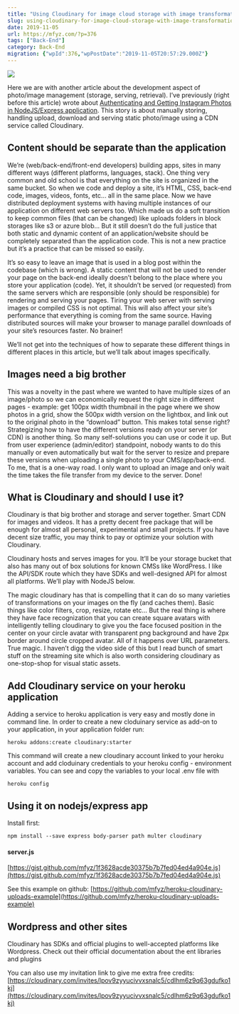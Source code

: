 ```yaml
---
title: "Using Cloudinary for image cloud storage with image transformations in your NodeJS express app in Heroku"
slug: using-cloudinary-for-image-cloud-storage-with-image-transformations-in-your-nodejs-express-app-in-heroku
date: 2019-11-05
url: https://mfyz.com/?p=376
tags: ["Back-End"]
category: Back-End
migration: {"wpId":376,"wpPostDate":"2019-11-05T20:57:29.000Z"}
---
```


![](/images/archive/en/2019/11/guillaume-bolduc-uBe2mknURG4-unsplash.jpg)

Here we are with another article about the development aspect of photo/image management (storage, serving, retrieval). I’ve previously (right before this article) wrote about [Authenticating and Getting Instagram Photos in NodeJS/Express application](https://mfyz.com/single-javascript-file-node-express-instagram-authentication-oauth-and-get-user-photos/). This story is about manually storing, handling upload, download and serving static photo/image using a CDN service called Cloudinary.  

## Content should be separate than the application

We’re (web/back-end/front-end developers) building apps, sites in many different ways (different platforms, languages, stack). One thing very common and old school is that everything on the site is organized in the same bucket. So when we code and deploy a site, it’s HTML, CSS, back-end code, images, videos, fonts, etc... all in the same place. Now we have distributed deployment systems with having multiple instances of our application on different web servers too. Which made us do a soft transition to keep common files (that can be changed) like uploads folders in block storages like s3 or azure blob... But it still doesn’t do the full justice that both static and dynamic content of an application/website should be completely separated than the application code. This is not a new practice but it’s a practice that can be missed so easily.  
  
It’s so easy to leave an image that is used in a blog post within the codebase (which is wrong). A static content that will not be used to render your page on the back-end ideally doesn’t belong to the place where you store your application (code). Yet, it shouldn’t be served (or requested) from the same servers which are responsible (only should be responsible) for rendering and serving your pages. Tiring your web server with serving images or compiled CSS is not optimal. This will also affect your site’s performance that everything is coming from the same source. Having distributed sources will make your browser to manage parallel downloads of your site’s resources faster. No brainer!  
  
We’ll not get into the techniques of how to separate these different things in different places in this article, but we’ll talk about images specifically.  
  

## Images need a big brother

This was a novelty in the past where we wanted to have multiple sizes of an image/photo so we can economically request the right size in different pages - example: get 100px width thumbnail in the page where we show photos in a grid, show the 500px width version on the lightbox, and link out to the original photo in the “download” button. This makes total sense right? Strategizing how to have the different versions ready on your server (or CDN) is another thing. So many self-solutions you can use or code it up. But from user experience (admin/editor) standpoint, nobody wants to do this manually or even automatically but wait for the server to resize and prepare these versions when uploading a single photo to your CMS/app/back-end. To me, that is a one-way road. I only want to upload an image and only wait the time takes the file transfer from my device to the server. Done!  
  

## What is Cloudinary and should I use it?

Cloudinary is that big brother and storage and server together. Smart CDN for images and videos. It has a pretty decent free package that will be enough for almost all personal, experimental and small projects. If you have decent size traffic, you may think to pay or optimize your solution with Cloudinary.  
  
Cloudinary hosts and serves images for you. It’ll be your storage bucket that also has many out of box solutions for known CMSs like WordPress. I like the API/SDK route which they have SDKs and well-designed API for almost all platforms. We’ll play with NodeJS below.  
  
The magic cloudinary has that is compelling that it can do so many varieties of transformations on your images on the fly (and caches them). Basic things like color filters, crop, resize, rotate etc... But the real thing is where they have face recognization that you can create square avatars with intelligently telling cloudinary to give you the face focused position in the center on your circle avatar with transparent png background and have 2px border around circle cropped avatar. All of it happens over URL parameters. True magic. I haven’t digg the video side of this but I read bunch of smart stuff on the streaming site which is also worth considering cloudinary as one-stop-shop for visual static assets.  
  

## Add Cloudinary service on your heroku application

Adding a service to heroku application is very easy and mostly done in command line. In order to create a new cloduinary service as add-on to your application, in your application folder run:

```
heroku addons:create cloudinary:starter
```

This command will create a new cloudinary account linked to your heroku account and add cloduinary credentials to your heroku config - environment variables. You can see and copy the variables to your local .env file with

```
heroku config
```

## Using it on nodejs/express app

Install first:

```
npm install --save express body-parser path multer cloudinary
```

#### server.js

[https://gist.github.com/mfyz/1f3628acde30375b7b7fed04ed4a904e.js](https://gist.github.com/mfyz/1f3628acde30375b7b7fed04ed4a904e.js)

See this example on github: [https://github.com/mfyz/heroku-cloudinary-uploads-example](https://github.com/mfyz/heroku-cloudinary-uploads-example)  
  

## Wordpress and other sites

Cloudinary has SDKs and official plugins to well-accepted platforms like Wordpress. Check out their official documentation about the ent libraries and plugins  
  
  
You can also use my invitation link to give me extra free credits: [https://cloudinary.com/invites/lpov9zyyucivvxsnalc5/cdlhm6z9q63gdufko1kj](https://cloudinary.com/invites/lpov9zyyucivvxsnalc5/cdlhm6z9q63gdufko1kj)